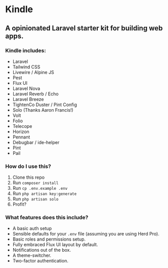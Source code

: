# Kindle
## A opinionated Laravel starter kit for building web apps.
### Kindle includes:
- Laravel
- Tailwind CSS
- Livewire / Alpine JS
- Pest
- Flux UI
- Laravel Nova
- Laravel Reverb / Echo
- Laravel Breeze
- TightenCo Duster / Pint Config
- Solo (Thanks Aaron Francis!)
- Volt
- Folio
- Telecope
- Horizon
- Pennant
- Debugbar / ide-helper
- Pint
- Pail

### How do I use this?
1. Clone this repo
2. Run `composer install`
3. Run `cp .env.example .env`
4. Run `php artisan key:generate`
5. Run `php artisan solo`
6. Profit?

### What features does this include?
- A basic auth setup
- Sensible defaults for your `.env` file (assuming you are using Herd Pro).
- Basic roles and permissions setup.
- Fully embraced Flux UI layout by default.
- Notifications out of the box.
- A theme-switcher.
- Two-factor authentication.
